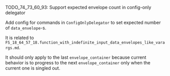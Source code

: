 
TODO_74_73_60_93: Support expected envelope count in config-only delegator

Add config for commands in `ConfigOnlyDelegator` to set expected number of `data_envelope`-s.

It is related to `FS_18_64_57_18.function_with_indefinite_input_data_envelopes_like_varargs.md`.

It should only apply to the last `envelope_container` because current behavior is to progress
to the next `envelope_container` only when the current one is singled out.
